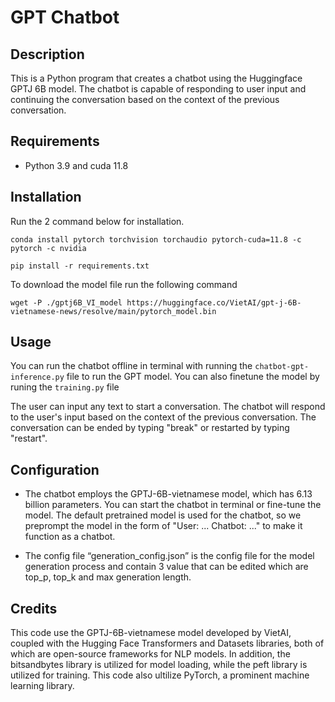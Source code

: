 # GPT Chatbot
## Description 
This is a Python program that creates a chatbot using the Huggingface GPTJ 6B
 model. The chatbot is capable of responding to user input and continuing the conversation based on the context of the previous conversation.

## Requirements 
- Python 3.9 and cuda 11.8

## Installation 
Run the 2 command below for installation.

`conda install pytorch torchvision torchaudio pytorch-cuda=11.8 -c pytorch -c nvidia`

`pip install -r requirements.txt`

To download the model file run the following command

`wget -P ./gptj6B_VI_model https://huggingface.co/VietAI/gpt-j-6B-vietnamese-news/resolve/main/pytorch_model.bin`

## Usage
You can run the chatbot offline in terminal with running the `chatbot-gpt-inference.py` file to run the GPT model. You can also finetune the model by runing the `training.py` file 

The user can input any text to start a conversation. The chatbot will respond to the user's input based on the context of the previous conversation. The conversation can be ended by typing "break" or restarted by typing "restart".

## Configuration
-	The chatbot employs the GPTJ-6B-vietnamese model, which has 6.13 billion parameters. You can start the chatbot in terminal or fine-tune the model. The default pretrained model is used for the chatbot, so we preprompt the model in the form of "User: ... Chatbot: ..." to make it function as a chatbot.

-	The config file “generation_config.json” is the config file for the model generation process and contain 3 value that can be edited which are top_p, top_k and max generation length.

## Credits
This code use the GPTJ-6B-vietnamese model developed by VietAI, coupled with the Hugging Face Transformers and Datasets libraries, both of which are open-source frameworks for NLP models. In addition, the bitsandbytes library is utilized for model loading, while the peft library is utilized for training. This code also ultilize PyTorch, a prominent machine learning library.
